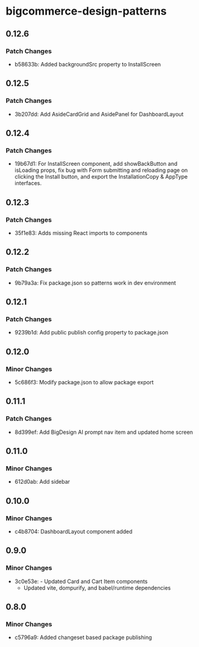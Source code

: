 # bigcommerce-design-patterns

## 0.12.6

### Patch Changes

- b58633b: Added backgroundSrc property to InstallScreen

## 0.12.5

### Patch Changes

- 3b207dd: Add AsideCardGrid and AsidePanel for DashboardLayout

## 0.12.4

### Patch Changes

- 19b67d1: For InstallScreen component, add showBackButton and isLoading props, fix bug with Form submitting and reloading page on clicking the Install button, and export the InstallationCopy & AppType interfaces.

## 0.12.3

### Patch Changes

- 35f1e83: Adds missing React imports to components

## 0.12.2

### Patch Changes

- 9b79a3a: Fix package.json so patterns work in dev environment

## 0.12.1

### Patch Changes

- 9239b1d: Add public publish config property to package.json

## 0.12.0

### Minor Changes

- 5c686f3: Modify package.json to allow package export

## 0.11.1

### Patch Changes

- 8d399ef: Add BigDesign AI prompt nav item and updated home screen

## 0.11.0

### Minor Changes

- 612d0ab: Add sidebar

## 0.10.0

### Minor Changes

- c4b8704: DashboardLayout component added

## 0.9.0

### Minor Changes

- 3c0e53e: - Updated Card and Cart Item components
  - Updated vite, dompurify, and babel/runtime dependencies

## 0.8.0

### Minor Changes

- c5796a9: Added changeset based package publishing
